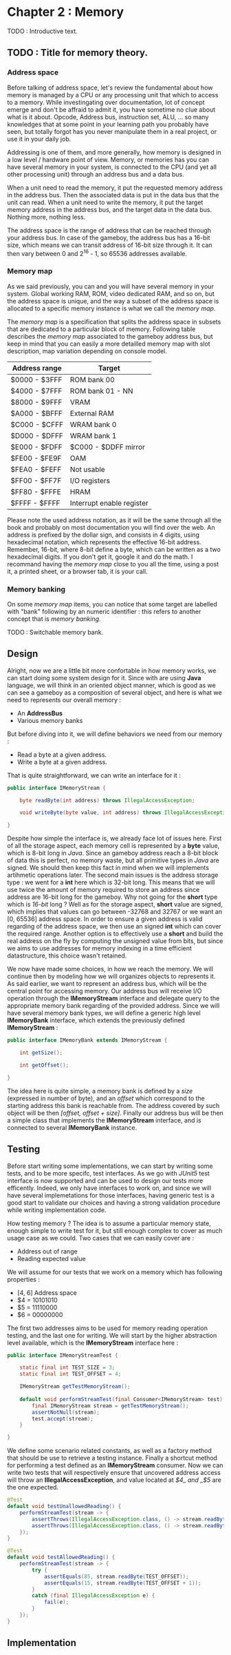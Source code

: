 # Chapter 2 : Memory

TODO : Introductive text.

## TODO : Title for memory theory.

### Address space

Before talking of address space, let's review the fundamental about how memory is managed by
a CPU or any processing unit that which to access to a memory. While investingating over
documentation, lot of concept emerge and don't be affraid to admit it, you have sometime no
clue about what is it about. Opcode, Address bus, instruction set, ALU, ... so many knowledges
that at some point in your learning path you probably have seen, but totally forgot has you
never manipulate them in a real project, or use it in your daily job.

Addressing is one of them, and more generally, how memory is designed in a low level / hardware
point of view. Memory, or memories has you can have several memory in your system, is connected
to the CPU (and yet all other processing unit) through an address bus and a data bus.

When a unit need to read the memory, it put the requested memory address in the address bus. Then
the associated data is put in the data bus that the unit can read. When a unit need to write the
memory, it put the target memory address in the address bus, and the target data in the data bus.
Nothing more, nothing less.

The address space is the range of address that can be reached through your address bus. In case of
the gameboy, the address bus has a 16-bit size, which means we can transit address of 16-bit size
through it. It can then vary between 0 and 2<sup>16</sup> - 1, so 65536 addresses available.

### Memory map

As we said previously, you can and you will have several memory in your system. Global working RAM,
ROM, video dedicated RAM, and so on, but the address space is unique, and the way a subset of the
address space is allocated to a specific memory instance is what we call the _memory map_.

The _memory map_ is a specification that splits the address space in subsets that are dedicated
to a particular block of memory. Following table describes the _memory map_ associated to the
gameboy address bus, but keep in mind that you can easily a more detailled memory map with slot
description, map variation depending on console model.

| Address range | Target                    |
| ------------- | ------------------------- |
| $0000 - $3FFF | ROM bank 00               |
| $4000 - $7FFF | ROM bank 01 - NN          |
| $8000 - $9FFF | VRAM                      |
| $A000 - $BFFF | External RAM              |
| $C000 - $CFFF | WRAM bank 0               |
| $D000 - $DFFF | WRAM bank 1               |
| $E000 - $FDFF | $C000 - $DDFF mirror      |
| $FE00 - $FE9F | OAM                       |
| $FEA0 - $FEFF | Not usable                |
| $FF00 - $FF7F | I/O registers             |
| $FF80 - $FFFE | HRAM                      |
| $FFFF - $FFFF | Interrupt enable register |

Please note the used address notation, as it will be the same through all the book and probably on
most documentation you will find over the web. An address is prefixed by the dollar sign, and consists
in 4 digits, using hexadecimal notation, which represents the effective 16-bit address. Remember, 16-bit,
where 8-bit define a byte, which can be written as a two hexadecimal digits. If you don't get it, google it
and do the math. I recommand having the _memory map_ close to you all the time, using a post it,
a printed sheet, or a browser tab, it is your call.

### Memory banking

On some _memory map_ items, you can notice that some target are labelled with "bank" following by an
numeric identifier : this refers to another concept that is _memory banking_.

TODO : Switchable memory bank.

## Design

Alright, now we are a little bit more confortable in how memory works, we can start doing some system
design for it. Since with are using **Java** language, we will think in an oriented object manner,
which is good as we can see a gameboy as a composition of several object, and here is what we need to
represents our overall memory :

- An **AddressBus**
- Various memory banks

But before diving into it, we will define behaviors we need from our memory :

- Read a byte at a given address.
- Write a byte at a given address.

That is quite straightforward, we can write an interface for it :

```java
public interface IMemoryStream {

    byte readByte(int address) throws IllegalAccessException;

    void writeByte(byte value, int address) throws IllegalAccessException;

}
```

Despite how simple the interface is, we already face lot of issues here. First of all the storage aspect,
each memory cell is represented by a **byte** value, which is 8-bit long in _Java_. Since an gameboy address
reach a 8-bit block of data this is perfect, no memory waste, but all primitive types in _Java_ are signed.
We should then keep this fact in mind when we will implements artihmetic operations later. The second main
issues is the address storage type : we went for a **int** here which is 32-bit long. This means that we will
use twice the amount of memory required to store an address since address are 16-bit long for the gameboy.
Why not going for the **short** type which is *16-bit* long ? Well as for the storage aspect, **short**
value are signed, which implies that values can go between -32768 and 32767 or we want an [0, 65536]
address space. In order to ensure a given address is valid regarding of the address space, we then use
an signed **int** which can cover the required range. Another option is to effectively use a **short**
and build the real address on the fly by computing the unsigned value from bits, but since we aims to use
addresses for memory indexing in a time efficient datastructure, this choice wasn't retained.

We now have made some choices, in how we reach the memory. We will continue then by modeling how we will
organizes objects to represents it. As said earlier, we want to represent an address bus, which will be
the central point for accessing memory. Our address bus will receive I/O operation through the **IMemoryStream**
interface and delegate query to the appropriate memory bank regarding of the provided address. Since we will
have several memory bank types, we will define a generic high level **IMemoryBank** interface, which extends
the previously defined **IMemoryStream** :

```java
public interface IMemoryBank extends IMemoryStream {

    int getSize();

    int getOffset();

}
```

The idea here is quite simple, a memory bank is defined by a _size_ (expressed in number of byte), and an
_offset_ which correspond to the starting address this bank is reachable from. The address covered by such
object will be then _[offset, offset + size]_. Finally our address bus will be then a simple class that implements
the **IMemoryStream** interface, and is connected to several **IMemoryBank** instance.

## Testing

Before start writing some implementations, we can start by writing some tests, and to be more specifc, test interfaces.
As we go with _JUnit5_ test interface is now supported and can be used to design our tests more efficently. Indeed,
we only have interfaces to work on, and since we will have several implemetations for those interfaces, having generic
test is a good start to validate our choices and having a strong validation procedure while writing implementation code.

How testing memory ? The idea is to assume a particular memory state, enough simple to write test for it, but still enough
complex to cover as much usage case as we could. Two cases that we can easily cover are :

- Address out of range
- Reading expected value

We will assume for our tests that we work on a memory which has following properties :

- [4, 6] Address space
- $4 = 10101010
- $5 = 11110000
- $6 = 00000000

The first two addresses aims to be used for memory reading operation testing, and the last one for writing.
We will start by the higher abstraction level available, which is the **IMemoryStream** interface here :

```java
public interface IMemoryStreamTest {

    static final int TEST_SIZE = 3;
    static final int TEST_OFFSET = 4;

    IMemoryStream getTestMemoryStream();
    
    default void performStreamTest(final Consumer<IMemoryStream> test) {
		final IMemoryStream stream = getTestMemoryStream();
		assertNotNull(stream);
		test.accept(stream);
	}

}
```

We define some scenario related constants, as well as a factory method that should be use to retrieve a testing instance.
Finally a shortcut method for performing a test defined as an **IMemoryStream** consumer. Now we can write two tests that
will respectively ensure that uncovered address access will throw an **IllegalAccessException**, and value located at _$4_
and _$5_ are the one expected.

```java
@Test
default void testUnallowedReading() {
    performStreamTest(stream -> {
        assertThrows(IllegalAccessException.class, () -> stream.readByte(TEST_OFFSET - 1));
        assertThrows(IllegalAccessException.class, () -> stream.readByte(TEST_OFFSET + TEST_SIZE));
    });
}

@Test
default void testAllowedReading() {
    performStreamTest(stream -> {
        try {
            assertEquals(85, stream.readByte(TEST_OFFSET));
            assertEquals(15, stream.readByte(TEST_OFFSET + 1));
        }
        catch (final IllegalAccessException e) {
            fail(e);
        }			
    });
}
```


## Implementation

